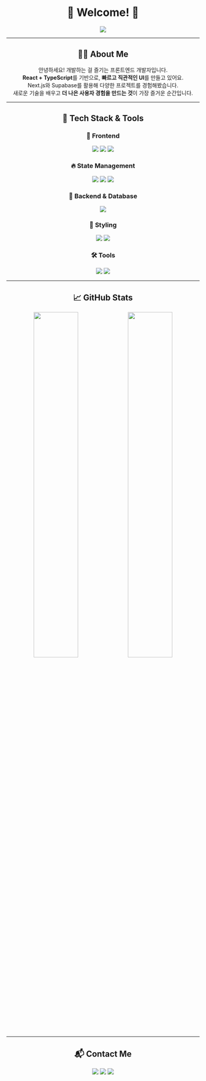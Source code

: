 <h1 align="center">🚀 Welcome! 🚀</h1>  

<div align="center">
  <img src="https://readme-typing-svg.herokuapp.com?font=Fira+Code&pause=1000&color=6F4CDB&center=true&width=435&lines=React+%2B+TypeScript+Developer;Next.js+%7C+Supabase+%7C+Frontend+Engineer;Building+Fast+and+Elegant+Web+Apps" />
</div>

---

<div align="center">
  
## 🧑‍💻 About Me  
안녕하세요! 개발하는 걸 즐기는 프론트엔드 개발자입니다.  
**React + TypeScript**를 기반으로, **빠르고 직관적인 UI**를 만들고 있어요.  
Next.js와 Supabase를 활용해 다양한 프로젝트를 경험해봤습니다.  
새로운 기술을 배우고 **더 나은 사용자 경험을 만드는 것**이 가장 즐거운 순간입니다.  

</div>

---

<div align="center">

## 🚀 Tech Stack & Tools  

### 🌟 Frontend  
<img src="https://img.shields.io/badge/React-61DAFB?style=for-the-badge&logo=react&logoColor=white" />
<img src="https://img.shields.io/badge/TypeScript-3178C6?style=for-the-badge&logo=typescript&logoColor=white" />
<img src="https://img.shields.io/badge/Next.js-000000?style=for-the-badge&logo=nextdotjs&logoColor=white" />

### 🔥 State Management  
<img src="https://img.shields.io/badge/Recoil-3578E5?style=for-the-badge&logo=react&logoColor=white" />
<img src="https://img.shields.io/badge/Zustand-000000?style=for-the-badge&logo=zustand&logoColor=white" />
<img src="https://img.shields.io/badge/Redux-764ABC?style=for-the-badge&logo=redux&logoColor=white" />

### 💾 Backend & Database  
<img src="https://img.shields.io/badge/Supabase-3ECF8E?style=for-the-badge&logo=supabase&logoColor=white" />

### 🎨 Styling  
<img src="https://img.shields.io/badge/TailwindCSS-06B6D4?style=for-the-badge&logo=tailwindcss&logoColor=white" />
<img src="https://img.shields.io/badge/Styled--Components-DB7093?style=for-the-badge&logo=styled-components&logoColor=white" />

### 🛠 Tools  
<img src="https://img.shields.io/badge/Figma-F24E1E?style=for-the-badge&logo=figma&logoColor=white" />
<img src="https://img.shields.io/badge/Notion-000000?style=for-the-badge&logo=notion&logoColor=white" />

</div>






---

<div align="center">

## 📈 GitHub Stats  
<img src="https://github-readme-stats.vercel.app/api?username=jungho-Kang&show_icons=true&theme=radical" width="48%" />
<img src="https://github-readme-streak-stats.herokuapp.com/?user=jungho-Kang&theme=radical" width="48%" />

</div>

---

<div align="center">

## 📬 Contact Me  
<a href="mailto:이메일"><img src="https://img.shields.io/badge/Gmail-red?style=for-the-badge&logo=gmail&logoColor=white" /></a>
<a href="https://www.figma.com/design/25XZ970lOnvXHOMTTKk9DG/3%EC%B0%A8-%ED%94%84%EB%A1%9C%EC%A0%9D%ED%8A%B8?node-id=0-7&t=c1J91vO1l01hCpdn-1"><img src="https://img.shields.io/badge/Figma-F24E1E?style=for-the-badge&logo=figma&logoColor=white" /></a>
<a href="https://buttercup-lyric-4ee.notion.site/s-Code-Story-19f6cf890caa80118725cc8758d33945?pvs=4"><img src="https://img.shields.io/badge/Notion-000000?style=for-the-badge&logo=notion&logoColor=white" /></a>

</div>

